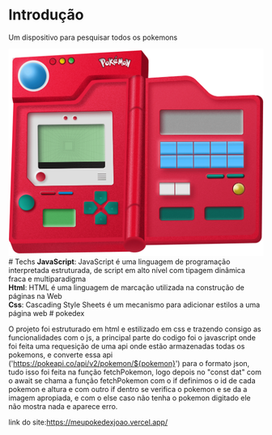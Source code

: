 # Introdução
Um dispositivo para pesquisar todos os pokemons

<img src="./images/pokedex.png">
# Techs 
<strong>JavaScript</strong>: JavaScript é uma linguagem de programação interpretada estruturada, de script em alto nível com tipagem dinâmica fraca e multiparadigma<br>
<strong>Html</strong>: HTML é uma linguagem de marcação utilizada na construção de páginas na Web<br>
<strong>Css</strong>: Cascading Style Sheets é um mecanismo para adicionar estilos a uma página web
# pokedex

O projeto foi estruturado em html e estilizado em css e trazendo consigo as funcionalidades com o js, a principal parte do codigo foi o javascript onde foi feita uma requesição de uma api onde estão armazenadas todas os pokemons, e converte essa api ('https://pokeapi.co/api/v2/pokemon/${pokemon}') para o formato json, tudo isso foi feita na função fetchPokemon, logo depois no "const dat" com o await se chama a função fetchPokemon com o if definimos o id de cada pokemon e altura e com outro if dentro se verifica o pokemon e se da a imagem apropiada, e com o else caso não tenha o pokemon digitado ele não mostra nada e aparece erro.


link do site:https://meupokedexjoao.vercel.app/
